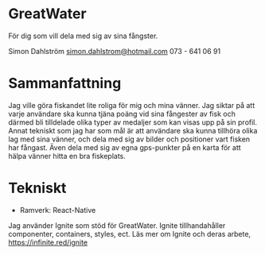 # GreatWater
För dig som vill dela med sig av sina fångster.

Simon Dahlström
simon.dahlstrom@hotmail.com
073 - 641 06 91

# Sammanfattning
Jag ville göra fiskandet lite roliga för mig och mina vänner. Jag siktar på att varje användare ska kunna tjäna poäng vid sina fångester av fisk och därmed bli tilldelade olika typer av medaljer som kan visas upp på sin profil. Annat tekniskt som jag har som mål är att användare ska kunna tillhöra olika lag med sina vänner, och dela med sig av bilder och positioner vart fisken har fångast. Även dela med sig av egna gps-punkter på en karta för att hälpa vänner hitta en bra fiskeplats.

# Tekniskt
 * Ramverk: React-Native
 
 Jag använder Ignite som stöd för GreatWater. Ignite tillhandahåller componenter, containers, styles, ect.
 Läs mer om Ignite och deras arbete, https://infinite.red/ignite
